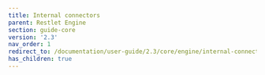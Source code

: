 ```yaml
---
title: Internal connectors
parent: Restlet Engine
section: guide-core
version: '2.3'
nav_order: 1
redirect_to: /documentation/user-guide/2.3/core/engine/internal-connectors/overview
has_children: true
---
```

